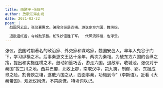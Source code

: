 ```yaml
---
title: 南歌子·张仪吟
author: 放歌江海山阙
date: 2021-02-22
poem: |
  战国风云乱，张仪襄惠文。破除合纵是连横。游说东方六国，舞缤纷。

  退敌摇红舌，夺城鼓须唇。如珠妙语胜千军。一代风流辩相，也浮云。
---
```


张仪，战国时期著名的政治家、外交家和谋略家，魏国安邑人。早年入鬼谷子门下，学习纵横之术。后事秦恵文王达十余年，两次为秦相。为破东方六国的合纵之策，提出和实施连横之术，鼓动如篁巧舌，游走六国，退敌军，收城池。张仪对于秦国“拔三川之地，西并巴蜀，北收上郡，南取汉中，包九夷，制鄢、郢。东据成皋之险，割膏腴之壤，遂散六国之从，西面事秦，功施到今”（李斯语）。近看《大秦帝国》，观张仪风流，不禁感慨，特填词以记。

